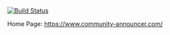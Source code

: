 [![Build Status](https://travis-ci.org/community-announcer/web-interface.svg?branch=master)](https://travis-ci.org/community-announcer/web-interface)

Home Page: https://www.community-announcer.com/
